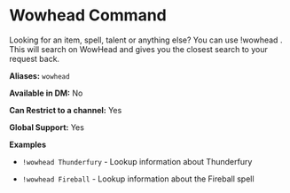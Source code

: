 # Wowhead Command

Looking for an item, spell, talent or anything else? You can use !wowhead <name>. This will search on WowHead and gives you the closest search to your request back.

**Aliases:** `wowhead`

**Available in DM:** No

**Can Restrict to a channel:** Yes

**Global Support:** Yes

**Examples**

* `!wowhead Thunderfury` - Lookup information about Thunderfury

* `!wowhead Fireball`    - Lookup information about the Fireball spell